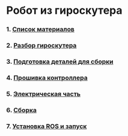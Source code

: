 Робот из гироскутера
====================

### 1. [Список материалов](./BOM.md)

### 2. [Разбор гироскутера](./Disassembly.md)

### 3. [Подготовка деталей для сборки](./Preparations.md)

### 4. [Прошивка контроллера](./Firmware.md)

### 5. [Электрическая часть](./Electric_harness.md)

### 6. [Сборка](./Assembly.md)

### 7. [Установка ROS и запуск](firmware/README.md)


